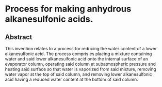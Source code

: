 # Process for making anhydrous alkanesulfonic acids.

## Abstract
This invention relates to a process for reducing the water content of a lower alkanesulfonic acid. The process compris es placing a mixture containing water and said lower alkanesulfonic acid onto the internal surface of an evaporator column, operating said column at subatmospheric pressure and heating said surface so that water is vaporized from said mixture, removing water vapor at the top of said column, and removing lower alkanesulfonic acid having a reduced water content at the bottom of said column.